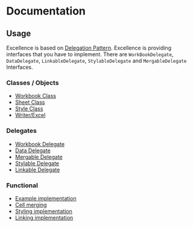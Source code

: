 # Documentation

## Usage

Excellence is based on [Delegation Pattern](http://www.blog.newventurewebsites.com/delegate-design-pattern-in-php/).
Excellence is providing interfaces that you have to implement. There are `WorkBookDelegate`, `DataDelegate`, `LinkableDelegate`,
`StylableDelegate` and `MergableDelegate` Interfaces.

### Classes / Objects

* [Workbook Class](workbook.md)
* [Sheet Class](sheet.md)
* [Style Class](style.md)
* [Writer/Excel](writer/excel.md)


### Delegates

* [Workbook Delegate](Delegates/workbookDelegate.md)
* [Data Delegate](Delegates/dataDelegate.md)
* [Mergable Delegate](Delegates/mergableDelegate.md)
* [Stylable Delegate](Delegates/stylableDelegate.md)
* [Linkable Delegate](Delegates/linkableDelegate.md)

### Functional

* [Example implementation](example/main.md)
* [Cell merging](example/cell-merging.md)
* [Styling implementation](example/styling.md)
* [Linking implementation](example/linking.md)
